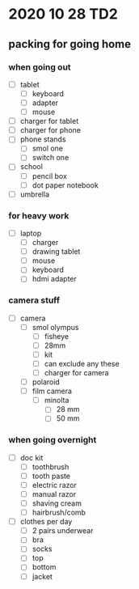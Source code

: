 # 2020 10 28 TD2
## packing for going home

### when going out
- [ ] tablet
  - [ ] keyboard
  - [ ] adapter
  - [ ] mouse
- [ ] charger for tablet
- [ ] charger for phone
- [ ] phone stands
  - [ ] smol one
  - [ ] switch one
- [ ] school
  - [ ] pencil box
  - [ ] dot paper notebook
- [ ] umbrella
### for heavy work
- [ ] laptop
  - [ ] charger
  - [ ] drawing tablet
  - [ ] mouse
  - [ ] keyboard
  - [ ] hdmi adapter
### camera stuff
- [ ] camera
  - [ ] smol olympus
    - [ ] fisheye
    - [ ] 28mm
    - [ ] kit
    - [ ] can exclude any these
    - [ ] charger for camera
  - [ ] polaroid
  - [ ] film camera
    - [ ] minolta
      - [ ] 28 mm
      - [ ] 50 mm
### when going overnight
- [ ] doc kit
  - [ ] toothbrush
  - [ ] tooth paste
  - [ ] electric razor
  - [ ] manual razor
  - [ ] shaving cream
  - [ ] hairbrush/comb
- [ ] clothes per day
  - [ ] 2 pairs underwear
  - [ ] bra
  - [ ] socks
  - [ ] top
  - [ ] bottom
  - [ ] jacket

